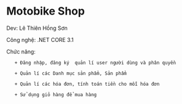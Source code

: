 # Motobike Shop

Dev: Lê Thiên Hồng Sơn

Công nghệ: .NET CORE 3.1

Chức năng:
	   
	   + Đăng nhập, đăng ký  quản lí user người dùng và phân quyền

	   + Quản lí các Danh mục sản phẩm, Sản phẩm

	   + Quản lí các hóa đơn, tính toán tiền cho mỗi hóa đơn
	   
       + Sử dụng giỏ hàng để mua hàng
